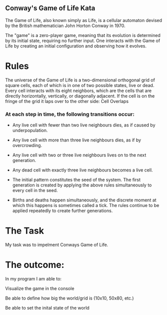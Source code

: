 ## Conway's Game of Life Kata

The Game of Life, also known simply as Life, is a cellular automaton devised by the British mathematician John Horton Conway in 1970.

The "game" is a zero-player game, meaning that its evolution is determined by its initial state, requiring no further input. One interacts with the Game of Life by creating an initial configuration and observing how it evolves.

# Rules
The universe of the Game of Life is a two-dimensional orthogonal grid of square cells, each of which is in one of two possible states, live or dead. Every cell interacts with its eight neighbors, which are the cells that are directly horizontally, vertically, or diagonally adjacent. If the cell is on the fringe of the grid it laps over to the other side: Cell Overlaps

### At each step in time, the following transitions occur:

- Any live cell with fewer than two live neighbours dies, as if caused by underpopulation.

- Any live cell with more than three live neighbours dies, as if by overcrowding.

- Any live cell with two or three live neighbours lives on to the next generation.

- Any dead cell with exactly three live neighbours becomes a live cell.

- The initial pattern constitutes the seed of the system. The first generation is created by applying the above rules simultaneously to every cell in the seed.

- Births and deaths happen simultaneously, and the discrete moment at which this happens is sometimes called a tick. The rules continue to be applied repeatedly to create further generations.

# The Task
My task was to impelment Conways Game of Life.

# The outcome:

In my program I am able to: 

Visualize the game in the console

Be able to define how big the world/grid is (10x10, 50x80, etc.)

Be able to set the inital state of the world
